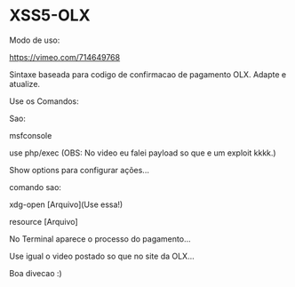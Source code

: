 # XSS5-OLX


Modo de uso:


https://vimeo.com/714649768


Sintaxe baseada para codigo de confirmacao de pagamento OLX. Adapte e atualize.


Use os Comandos:


Sao:


msfconsole


use php/exec (OBS: No video eu falei payload so que e um exploit kkkk.)


Show options para configurar ações...


comando sao:


xdg-open [Arquivo](Use essa!)


resource [Arquivo]


No Terminal aparece o processo do pagamento...


Use igual o video postado so que no site da OLX...


Boa divecao :)
